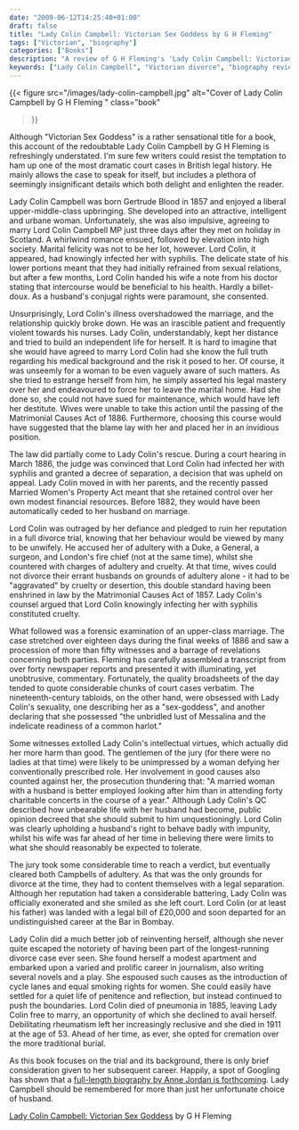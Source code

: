 ```yaml
---
date: "2009-06-12T14:25:40+01:00"
draft: false
title: "Lady Colin Campbell: Victorian Sex Goddess by G H Fleming"
tags: ["Victorian", "biography"]
categories: ["Books"]
description: "A review of G H Fleming's 'Lady Colin Campbell: Victorian Sex Goddess,' exploring one of British legal history's most dramatic divorce cases. Discover how Gertrude Blood fought her syphilis-raddled husband in court and pioneered women's rights in 1886."
keywords: ["Lady Colin Campbell", "Victorian divorce", "biography review", "Victorian women", "syphilis scandal", "women's rights", "Victorian legal history", "Gertrude Blood"]
---
```


{{< figure
  src="/images/lady-colin-campbell.jpg"
  alt="Cover of Lady Colin Campbell by G H Fleming "
  class="book"
>}}

Although "Victorian Sex Goddess" is a rather sensational title for a book, this account of the redoubtable Lady Colin Campbell by G H Fleming is refreshingly understated. I'm sure few writers could resist the temptation to ham up one of the most dramatic court cases in British legal history. He mainly allows the case to speak for itself, but includes a plethora of seemingly insignificant details which both delight and enlighten the reader.

Lady Colin Campbell was born Gertrude Blood in 1857 and enjoyed a liberal upper-middle-class upbringing. She developed into an attractive, intelligent and urbane woman. Unfortunately, she was also impulsive, agreeing to marry Lord Colin Campbell MP just three days after they met on holiday in Scotland. A whirlwind romance ensued, followed by elevation into high society. Marital felicity was not to be her lot, however. Lord Colin, it appeared, had knowingly infected her with syphilis. The delicate state of his lower portions meant that they had initially refrained from sexual relations, but after a few months, Lord Colin handed his wife a note from his doctor stating that intercourse would be beneficial to his health. Hardly a billet-doux. As a husband's conjugal rights were paramount, she consented.

Unsurprisingly, Lord Colin's illness overshadowed the marriage, and the relationship quickly broke down. He was an irascible patient and frequently violent towards his nurses. Lady Colin, understandably, kept her distance and tried to build an independent life for herself. It is hard to imagine that she would have agreed to marry Lord Colin had she know the full truth regarding his medical background and the risk it posed to her. Of course, it was unseemly for a woman to be even vaguely aware of such matters. As she tried to estrange herself from him, he simply asserted his legal mastery over her and endeavoured to force her to leave the marital home. Had she done so, she could not have sued for maintenance, which would have left her destitute. Wives were unable to take this action until the passing of the Matrimonial Causes Act of 1886. Furthermore, choosing this course would have suggested that the blame lay with her and placed her in an invidious position.

The law did partially come to Lady Colin's rescue. During a court hearing in March 1886, the judge was convinced that Lord Colin had infected her with syphilis and granted a decree of separation, a decision that was upheld on appeal. Lady Colin moved in with her parents, and the recently passed Married Women's Property Act meant that she retained control over her own modest financial resources. Before 1882, they would have been automatically ceded to her husband on marriage.

Lord Colin was outraged by her defiance and pledged to ruin her reputation in a full divorce trial, knowing that her behaviour would be viewed by many to be unwifely. He accused her of adultery with a Duke, a General, a surgeon, and London's fire chief (not at the same time), whilst she countered with charges of adultery and cruelty. At that time, wives could not divorce their errant husbands on grounds of adultery alone - it had to be "aggravated" by cruelty or desertion, this double standard having been enshrined in law by the Matrimonial Causes Act of 1857. Lady Colin's counsel argued that Lord Colin knowingly infecting her with syphilis constituted cruelty.

What followed was a forensic examination of an upper-class marriage. The case stretched over eighteen days during the final weeks of 1886 and saw a procession of more than fifty witnesses and a barrage of revelations concerning both parties. Fleming has carefully assembled a transcript from over forty newspaper reports and presented it with illuminating, yet unobtrusive, commentary. Fortunately, the quality broadsheets of the day tended to quote considerable chunks of court cases verbatim. The nineteenth-century tabloids, on the other hand, were obsessed with Lady Colin's sexuality, one describing her as a "sex-goddess", and another declaring that she possessed "the unbridled lust of Messalina and the indelicate readiness of a common harlot."

Some witnesses extolled Lady Colin's intellectual virtues, which actually did her more harm than good. The gentlemen of the jury (for there were no ladies at that time) were likely to be unimpressed by a woman defying her conventionally prescribed role. Her involvement in good causes also counted against her, the prosecution thundering that: "A married woman with a husband is better employed looking after him than in attending forty charitable concerts in the course of a year." Although Lady Colin's QC described how unbearable life with her husband had become, public opinion decreed that she should submit to him unquestioningly. Lord Colin was clearly upholding a husband's right to behave badly with impunity, whilst his wife was far ahead of her time in believing there were limits to what she should reasonably be expected to tolerate.

The jury took some considerable time to reach a verdict, but eventually cleared both Campbells of adultery. As that was the only grounds for divorce at the time, they had to content themselves with a legal separation. Although her reputation had taken a considerable battering, Lady Colin was officially exonerated and she smiled as she left court. Lord Colin (or at least his father) was landed with a legal bill of £20,000 and soon departed for an undistinguished career at the Bar in Bombay.

Lady Colin did a much better job of reinventing herself, although she never quite escaped the notoriety of having been part of the longest-running divorce case ever seen. She found herself a modest apartment and embarked upon a varied and prolific career in journalism, also writing several novels and a play. She espoused such causes as the introduction of cycle lanes and equal smoking rights for women. She could easily have settled for a quiet life of penitence and reflection, but instead continued to push the boundaries. Lord Colin died of pneumonia in 1885, leaving Lady Colin free to marry, an opportunity of which she declined to avail herself. Debilitating rheumatism left her increasingly reclusive and she died in 1911 at the age of 53. Ahead of her time, as ever, she opted for cremation over the more traditional burial.

As this book focuses on the trial and its background, there is only brief consideration given to her subsequent career. Happily, a spot of Googling has shown that a [full-length biography by Anne Jordan is forthcoming](/posts/love-well-the-hour/). Lady Campbell should be remembered for more than just her unfortunate choice of husband.

[Lady Colin Campbell: Victorian Sex Goddess](https://www.worldofbooks.com/en-gb/products/lady-colin-campbell-victorian-sex-goddess-book-fleming-g-h-9780900075117) by G H Fleming